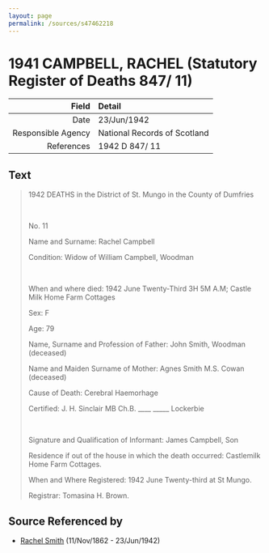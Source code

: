```yaml
---
layout: page
permalink: /sources/s47462218
---
```


# 1941 CAMPBELL, RACHEL (Statutory Register of Deaths 847/ 11)

Field | Detail
---:|:---
Date | 23/Jun/1942
Responsible Agency | National Records of Scotland
References | 1942 D 847/ 11

## Text

> 1942 DEATHS in the District of St. Mungo in the County of Dumfries
>
> <br/>
>
> No. 11
>
> Name and Surname: Rachel Campbell
>
> Condition: Widow of William Campbell, Woodman
>
> <br/>
>
> When and where died: 1942 June Twenty-Third 3H 5M A.M; Castle Milk Home Farm Cottages
>
> Sex: F
>
> Age: 79
>
> Name, Surname and Profession of Father: John Smith, Woodman (deceased)
>
> Name and Maiden Surname of Mother: Agnes Smith M.S. Cowan (deceased)
>
> Cause of Death: Cerebral Haemorhage
>
> Certified: J. H. Sinclair MB Ch.B. ____ _____ Lockerbie
>
> <br/>
>
> Signature and Qualification of Informant: James Campbell, Son
>
> Residence if out of the house in which the death occurred: Castlemilk Home Farm Cottages.
>
> When and Where Registered: 1942 June Twenty-third at St Mungo.
>
> Registrar: Tomasina H. Brown.
>

## Source Referenced by

* [Rachel Smith](../people/@58377523@-rachel-smith-b1862-11-11-d1942-6-23.md) (11/Nov/1862 - 23/Jun/1942)
